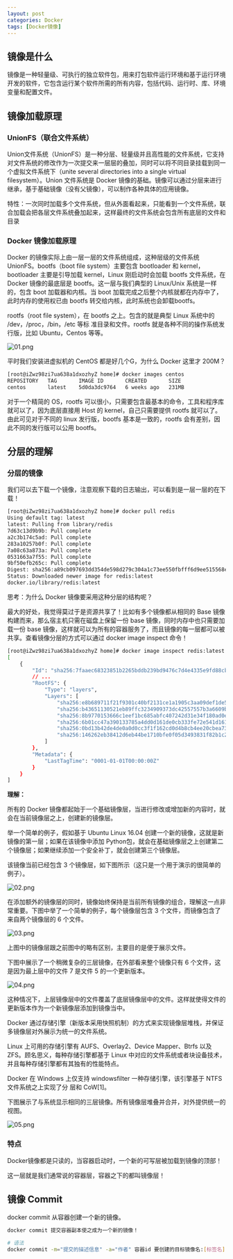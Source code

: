 ```yaml
---
layout: post
categories: Docker
tags: [Docker镜像]
---
```


## 镜像是什么

镜像是一种轻量级、可执行的独立软件包，用来打包软件运行环境和基于运行环境开发的软件，它包含运行某个软件所需的所有内容，包括代码、运行时、库、环境变量和配置文件。

## 镜像加载原理

### UnionFS（联合文件系统）

Union文件系统（UnionFS）是一种分层、轻量级并且高性能的文件系统，它支持对文件系统的修改作为一次提交来一层层的叠加，同时可以将不同目录挂载到同一个虚拟文件系统下（unite several directories into a single virtual filesystem）。Union 文件系统是 Docker 镜像的基础。镜像可以通过分层来进行继承，基于基础镜像（没有父镜像），可以制作各种具体的应用镜像。

特性：一次同时加载多个文件系统，但从外面看起来，只能看到一个文件系统，联合加载会把各层文件系统叠加起来，这样最终的文件系统会包含所有底层的文件和目录

### Docker 镜像加载原理

Docker 的镜像实际上由一层一层的文件系统组成，这种层级的文件系统 UnionFS。bootfs（boot file system）主要包含 bootloader 和 kernel，bootloader 主要是引导加载 kernel，Linux 刚启动时会加载 bootfs 文件系统，在 Docker 镜像的最底层是 bootfs。这一层与我们典型的 Linux/Unix 系统是一样的，包含 boot 加载器和内核。当 boot 加载完成之后整个内核就都在内存中了，此时内存的使用权已由 bootfs 转交给内核，此时系统也会卸载bootfs。

rootfs（root file system），在 bootfs 之上。包含的就是典型 Linux 系统中的 /dev，/proc，/bin，/etc 等标
准目录和文件。rootfs 就是各种不同的操作系统发行版，比如 Ubuntu，Centos 等等。

![01.png](/static/images/20211028/01.png)

平时我们安装进虚拟机的 CentOS 都是好几个G，为什么 Docker 这里才 200M？

```bash
[root@iZwz98zi7ua638a1dxozhyZ home]# docker images centos
REPOSITORY   TAG       IMAGE ID       CREATED       SIZE
centos       latest    5d0da3dc9764   6 weeks ago   231MB
```

对于一个精简的 OS，rootfs 可以很小，只需要包含最基本的命令，工具和程序库就可以了，因为底层直接用 Host 的 kernel，自己只需要提供 rootfs 就可以了。由此可见对于不同的 linux 发行版，bootfs 基本是一致的，rootfs 会有差别，因此不同的发行版可以公用 bootfs。

## 分层的理解

### 分层的镜像

我们可以去下载一个镜像，注意观察下载的日志输出，可以看到是一层一层的在下载！

```bash
[root@iZwz98zi7ua638a1dxozhyZ home]# docker pull redis
Using default tag: latest
latest: Pulling from library/redis
7d63c13d9b9b: Pull complete 
a2c3b174c5ad: Pull complete 
283a10257b0f: Pull complete 
7a08c63a873a: Pull complete 
0531663a7f55: Pull complete 
9bf50efb265c: Pull complete 
Digest: sha256:a89cb097693dd354de598d279c304a1c73ee550fbfff6d9ee515568e0c749cfe
Status: Downloaded newer image for redis:latest
docker.io/library/redis:latest
```

思考：为什么 Docker 镜像要采用这种分层的结构呢？

最大的好处，我觉得莫过于是资源共享了！比如有多个镜像都从相同的 Base 镜像构建而来，那么宿主机只需在磁盘上保留一份 base 镜像，同时内存中也只需要加载一份 base 镜像，这样就可以为所有的容器服务了，而且镜像的每一层都可以被共享。查看镜像分层的方式可以通过 docker image inspect 命令！

```bash
[root@iZwz98zi7ua638a1dxozhyZ home]# docker image inspect redis:latest
[
    {
        "Id": "sha256:7faaec68323851b2265bddb239bd9476c7d4e4335e9fd88cbfcc1df374dded2f",
        // ...
        "RootFS": {
            "Type": "layers",
            "Layers": [
                "sha256:e8b689711f21f9301c40bf2131ce1a1905c3aa09def1de5ec43cf0adf652576e",
                "sha256:b43651130521eb89ffc3234909373dc42557557b3a6609b9fed183abaa0c4085",
                "sha256:8b9770153666c1eef1bc685abfc407242d31e34f180ad0e36aff1a7feaeb3d9c",
                "sha256:6b01cc47a390133785a4dd0d161de0cb333fe72e541d1618829353410c4facef",
                "sha256:0bd13b42de4de0a0d0cc3f1f162cd0d4b8cb4ee20cbea7302164fdc6894955fd",
                "sha256:146262eb38412d6eb44be1710bfe0f05d3493831f82b1c2be8dc8d9558c9f033"
            ]
        },
        "Metadata": {
            "LastTagTime": "0001-01-01T00:00:00Z"
        }
    }
]
```

**理解：**

所有的 Docker 镜像都起始于一个基础镜像层，当进行修改或增加新的内容时，就会在当前镜像层之上，创建新的镜像层。

举一个简单的例子，假如基于 Ubuntu Linux 16.04 创建一个新的镜像，这就是新镜像的第一层；如果在该镜像中添加 Python包，就会在基础镜像层之上创建第二个镜像层；如果继续添加一个安全补丁，就会创建第三个镜像层。

该镜像当前已经包含 3 个镜像层，如下图所示（这只是一个用于演示的很简单的例子）。

![02.png](/static/images/20211028/02.png)

在添加额外的镜像层的同时，镜像始终保持是当前所有镜像的组合，理解这一点非常重要。下图中举了一个简单的例子，每个镜像层包含 3 个文件，而镜像包含了来自两个镜像层的 6 个文件。

![03.png](/static/images/20211028/03.png)

上图中的镜像层跟之前图中的略有区别，主要目的是便于展示文件。

下图中展示了一个稍微复杂的三层镜像，在外部看来整个镜像只有 6 个文件，这是因为最上层中的文件 7 是文件 5 的一个更新版本。

![04.png](/static/images/20211028/04.png)

这种情况下，上层镜像层中的文件覆盖了底层镜像层中的文件。这样就使得文件的更新版本作为一个新镜像层添加到镜像当中。

Docker 通过存储引擎（新版本采用快照机制）的方式来实现镜像层堆栈，并保证多镜像层对外展示为统一的文件系统。

Linux 上可用的存储引擎有 AUFS、Overlay2、Device Mapper、Btrfs 以及 ZFS。顾名思义，每种存储引擎都基于 Linux 中对应的文件系统或者块设备技术，并且每种存储引擎都有其独有的性能特点。

Docker 在 Windows 上仅支持 windowsfilter 一种存储引擎，该引擎基于 NTFS 文件系统之上实现了分
层和 CoW[1]。

下图展示了与系统显示相同的三层镜像。所有镜像层堆叠并合并，对外提供统一的视图。

![05.png](/static/images/20211028/05.png)

### 特点

Docker镜像都是只读的，当容器启动时，一个新的可写层被加载到镜像的顶部！

这一层就是我们通常说的容器层，容器之下的都叫镜像层！

## 镜像 Commit

docker commit 从容器创建一个新的镜像。

```bash
docker commit 提交容器副本使之成为一个新的镜像！

# 语法
docker commit -m="提交的描述信息" -a="作者" 容器id 要创建的目标镜像名:[标签名]
```